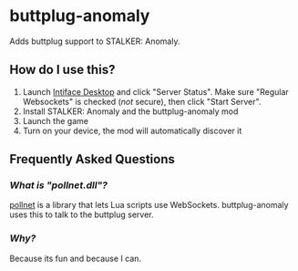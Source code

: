 # buttplug-anomaly

Adds buttplug support to STALKER: Anomaly.

## How do I use this?

1. Launch [Intiface Desktop](https://intiface.com/desktop/) and click "Server Status". Make sure "Regular Websockets" is checked (*not* secure), then click "Start Server".
2. Install STALKER: Anomaly and the buttplug-anomaly mod
3. Launch the game
4. Turn on your device, the mod will automatically discover it

## Frequently Asked Questions

### *What is "pollnet.dll"?*

[pollnet](https://github.com/probable-basilisk/pollnet) is a library that lets Lua scripts use WebSockets. buttplug-anomaly uses this to talk to the buttplug server.

### *Why?*

Because its fun and because I can.
